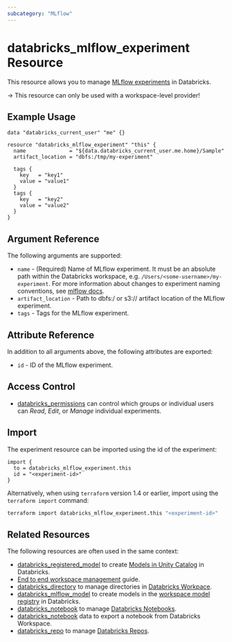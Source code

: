 ```yaml
---
subcategory: "MLflow"
---
```

# databricks_mlflow_experiment Resource

This resource allows you to manage [MLflow experiments](https://docs.databricks.com/data/data-sources/mlflow-experiment.html) in Databricks.

-> This resource can only be used with a workspace-level provider!

## Example Usage

```hcl
data "databricks_current_user" "me" {}

resource "databricks_mlflow_experiment" "this" {
  name              = "${data.databricks_current_user.me.home}/Sample"
  artifact_location = "dbfs:/tmp/my-experiment"

  tags {
    key   = "key1"
    value = "value1"
  }
  tags {
    key   = "key2"
    value = "value2"
  }  
}
```

## Argument Reference

The following arguments are supported:

* `name` - (Required) Name of MLflow experiment. It must be an absolute path within the Databricks workspace, e.g. `/Users/<some-username>/my-experiment`. For more information about changes to experiment naming conventions, see [mlflow docs](https://docs.databricks.com/applications/mlflow/experiments.html#experiment-migration).
* `artifact_location` - Path to dbfs:/ or s3:// artifact location of the MLflow experiment.
* `tags` - Tags for the MLflow experiment.

## Attribute Reference

In addition to all arguments above, the following attributes are exported:

* `id` - ID of the MLflow experiment.

## Access Control

* [databricks_permissions](permissions.md#MLflow-Experiment-usage) can control which groups or individual users can *Read*, *Edit*, or *Manage* individual experiments.

## Import

The experiment resource can be imported using the id of the experiment:

```hcl
import {
  to = databricks_mlflow_experiment.this
  id = "<experiment-id>"
}
```

Alternatively, when using `terraform` version 1.4 or earlier, import using the `terraform import` command:

```bash
terraform import databricks_mlflow_experiment.this "<experiment-id>"
```

## Related Resources

The following resources are often used in the same context:

* [databricks_registered_model](registered_model.md) to create [Models in Unity Catalog](https://docs.databricks.com/en/mlflow/models-in-uc.html) in Databricks.
* [End to end workspace management](../guides/workspace-management.md) guide.
* [databricks_directory](directory.md) to manage directories in [Databricks Workpace](https://docs.databricks.com/workspace/workspace-objects.html).
* [databricks_mlflow_model](mlflow_model.md) to create models in the [workspace model registry](https://docs.databricks.com/en/mlflow/model-registry.html) in Databricks.
* [databricks_notebook](notebook.md) to manage [Databricks Notebooks](https://docs.databricks.com/notebooks/index.html).
* [databricks_notebook](../data-sources/notebook.md) data to export a notebook from Databricks Workspace.
* [databricks_repo](repo.md) to manage [Databricks Repos](https://docs.databricks.com/repos.html).
